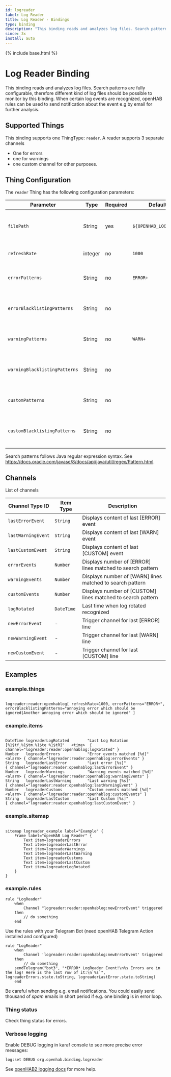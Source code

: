 ```yaml
---
id: logreader
label: Log Reader
title: Log Reader - Bindings
type: binding
description: "This binding reads and analyzes log files. Search patterns are fully configurable, therefore different kind of log files should be possible to monitor by this binding."
since: 3x
install: auto
---
```


<!-- Attention authors: Do not edit directly. Please add your changes to the appropriate source repository -->

{% include base.html %}

# Log Reader Binding

This binding reads and analyzes log files. Search patterns are fully configurable, therefore different kind of log files should be possible to monitor by this binding.
When certain log events are recognized, openHAB rules can be used to send notification about the event e.g by email for further analysis.

## Supported Things

This binding supports one ThingType: `reader`.
A reader supports 3 separate channels

  * One for errors
  * one for warnings
  * one custom channel for other purposes.

## Thing Configuration

The `reader` Thing has the following configuration parameters: 

| Parameter                     | Type    | Required | Default if omitted               | Description                                                                             |
| ------------------------------| ------- | -------- | -------------------------------- |-----------------------------------------------------------------------------------------|
| `filePath`                    | String  |   yes    | `${OPENHAB_LOGDIR}/openhab.log`  | Path to log file. ${OPENHAB_LOGDIR} is automatically replaced by the correct directory. |
| `refreshRate`                 | integer |   no     | `1000`                           | Time in milliseconds between individual log reads.                                      |
| `errorPatterns`               | String  |   no     | `ERROR+`                         | Search patterns separated by \| character for error events.                             |
| `errorBlacklistingPatterns`   | String  |   no     |                                  | Search patterns for blacklisting unwanted error events separated by \| character.       |
| `warningPatterns`             | String  |   no     | `WARN+`                          | Search patterns separated by \| character for warning events.                           |
| `warningBlacklistingPatterns` | String  |   no     |                                  | Search patterns for blacklisting unwanted warning events separated by \| character.     |
| `customPatterns`              | String  |   no     |                                  | Search patterns separated by \| character for custom events.                            |
| `customBlacklistingPatterns`  | String  |   no     |                                  | Search patterns for blacklisting unwanted custom events separated by \| character.      |

Search patterns follows Java regular expression syntax. See https://docs.oracle.com/javase/8/docs/api/java/util/regex/Pattern.html.

## Channels

List of channels

| Channel Type ID    | Item Type    | Description                                                 |
| ------------------ | ------------ | ----------------------------------------------------------- |
| `lastErrorEvent`   | `String`     | Displays content of last [ERROR] event                      |
| `lastWarningEvent` | `String`     | Displays content of last [WARN] event                       |
| `lastCustomEvent`  | `String`     | Displays content of last [CUSTOM] event                     |
| `errorEvents`      | `Number`     | Displays number of [ERROR] lines matched to search pattern  |
| `warningEvents`    | `Number`     | Displays number of [WARN] lines matched to search pattern   |
| `customEvents`     | `Number`     | Displays number of [CUSTOM] lines matched to search pattern |
| `logRotated`       | `DateTime`   | Last time when log rotated recognized                       |
| `newErrorEvent`    | -            | Trigger channel for last [ERROR] line                       |
| `newWarningEvent`  | -            | Trigger channel for last [WARN] line                        |
| `newCustomEvent`   | -            | Trigger channel for last [CUSTOM] line                      |

## Examples

### example.things

```xtend

logreader:reader:openhablog[ refreshRate=1000, errorPatterns="ERROR+", errorBlacklistingPatterns="annoying error which should be ignored|Another annoying error which should be ignored" ]

```

### example.items

```xtend

DateTime logreaderLogRotated        "Last Log Rotation [%1$tY.%1$tm.%1$te %1$tR]"   <time>  { channel="logreader:reader:openhablog:logRotated" }
Number   logreaderErrors            "Error events matched [%d]"                     <alarm> { channel="logreader:reader:openhablog:errorEvents" }
String   logreaderLastError         "Last error [%s]"                                       { channel="logreader:reader:openhablog:lastErrorEvent" }
Number   logreaderWarnings          "Warning events matched [%d]"                   <alarm> { channel="logreader:reader:openhablog:warningEvents" }
String   logreaderLastWarning       "Last warning [%s]"                                     { channel="logreader:reader:openhablog:lastWarningEvent" }
Number   logreaderCustoms           "Custom events matched [%d]"                    <alarm> { channel="logreader:reader:openhablog:customEvents" }
String   logreaderLastCustom        "Last Custom [%s]"                                      { channel="logreader:reader:openhablog:lastCustomEvent" }

```

### example.sitemap

```xtend

sitemap logreader_example label="Example" {
	Frame label="openHAB Log Reader" {
		Text item=logreaderErrors
		Text item=logreaderLastError
		Text item=logreaderWarnings
		Text item=logreaderLastWarning
		Text item=logreaderCustoms
		Text item=logreaderLastCustom
		Text item=logreaderLogRotated
	}
}

```

### example.rules

```xtend
rule "LogReader"
    when
        Channel "logreader:reader:openhablog:newErrorEvent" triggered
    then
        // do something
    end
```

Use the rules with your Telegram Bot (need openHAB Telegram Action installed and configured)

```xtend
rule "LogReader"
    when
        Channel 'logreader:reader:openhablog:newErrorEvent' triggered
    then
        // do something
	sendTelegram("bot3", "*ERROR* LogReader Event!\n%s Errors are in the log! Here is the last row of it:\n`%s`", logreaderErrors.state.toString, logreaderLastError.state.toString)
    end
```

Be careful when sending e.g. email notifications.
You could easily send thousand of *spam* emails in short period if e.g. one binding is in error loop.

### Thing status

Check thing status for errors.

### Verbose logging

Enable DEBUG logging in karaf console to see more precise error messages:

`log:set DEBUG org.openhab.binding.logreader`

See [openHAB2 logging docs](https://www.openhab.org/docs/administration/logging.html#defining-what-to-log) for more help.
